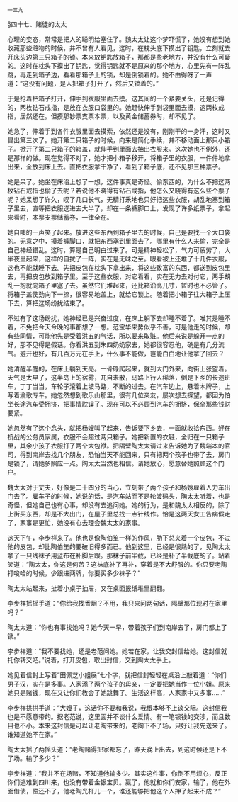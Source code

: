     一三九 

   §四十七、赌徒的太太

   心理的变态，常常是把人的聪明给塞住了。魏太太让这个梦吓慌了，她没有想到她收藏那些赃物的时候，并不曾有人看见，这时，在枕头底下摸出了钥匙，立刻就去开床头边第三只箱子的锁。本来放钥匙放箱子，那都是些老地方，并没有什么可疑的。这时在枕头下摸出了钥匙，觉得钥匙就不是原来的那个地方，心里先有一阵乱跳，再走到箱子边，看看那箱子上的锁，却是倒锁着的。她不由得呀了一声道：“这没有问题，是人把箱子打开了，然后又锁着的。”

   于是抢着把箱子打开，伸手到衣服里面去摸。这其间的一个紧要关头，还是记得的，两枚钻石戒指，是放在衣服口袋里的。她赶快伸手到袋里面去摸，这两枚戒指，居然还在。但摸那钞票支票本票，以及黄金储蓄券时，却不见了。

   她急了，伸着手到各件衣服里面去摸索，依然还是没有，刚刚干的一身汗，这时又冒出第三次了。她开第二只箱子的时候，向来是简化手续，并不移动面上那只小箱子。掀开了第二只箱子的箱盖，就伸手到里面去抽出衣服来。这次她也不例外，还是那样的做。现在觉得不对了，她才把小箱子移开，将箱子里的衣服，一件件地拿出来，全放到床上去。直把衣服拿干净了，看到了箱子底，还不见那三种票子。

   她是呆了。她坐在床沿上想了一想，这件事真是奇怪。偷东西的，为什么不把这两枚钻石戒指也偷了去呢？若说他不晓得有钻石戒指，他怎么又晓得有这么些个票子呢？她呆想了许久，叹了几口长气，无精打釆地也只好把这些衣服，胡乱地塞到箱子里去，直等把衣服送进去大半了，却在一条裤脚口上，发现了许多纸票子，拿起来看时，本票支票储蓄券，一律全在。

   她自嗤的一声笑了起来。放进这些东西到箱子里去的时候，自己是要找一个大口袋的。无意之中，摸着裤脚口，就把东西塞到里面去了。哪里有什么人来偷，完全是自己神经错乱。这时，算是自己明白过来了。可是精神轻松了，气力可疲劳了，大半夜里起来，这样的自扰了一阵，实在是无味之至。眼看被上还堆了十几件衣服，这也不能就睡下去。先把皮包在枕头下拿出来，将这些致富的东西，都送到皮包里去，再把皮包放到箱子里。至于这些衣服，对它看看，实在无力去对付它，两手胡乱一抱就向箱子里塞了去。虽然它们堆起来，还比箱沿高几寸，暂时也不必管了。将箱子盖使劲向下一捺，很容易地盖上，就给它锁上。随着把小箱子往大箱子上压下去，算把这场纷扰结束了。

   不过有了这场纷扰，她神经已是兴奋过度，在床上躺下去却睡不着了。唯其是睡不着，不免把今天今晚的事都想了一想。范宝华来势似乎不善，可是他走的时候，却有些同情，可能他先是受着洪五的气话，所以要来取赃。他后来说是躲开一点的好，那不见得是假话。你看洪五到朱四奶奶家去，她都很容忍他，确是有几分流气。避开也好，有几百万元在手上，什么事不能做，岂能白白地让他拿了回去？

   她清醒半醒的，在床上躺到天亮。一骨碌爬起来，就到大门外来，向街上张望着。天气是太早了，这半岛上的宿雾，兀自未散，马路上行人稀落，倒是下乡的长途班车，丁丁当当，车轮子滚着上坡马路，不断的过去。在汽车边上，悬着木牌子，上写着渝歌专车。她忽然想到歌乐山那里，很有几位亲友，屡次想去探望，都因为怕坐长途汽车受拥挤，把事情耽误了。现在可以不必顾到汽车的拥挤，保全那些钱财要紧。

   她忽然有了这个念头，就把杨嫂叫了起来，告诉要下乡去，一面就收拾东西。好在抗战的公务员家属，衣服不会超过两只箱子。她把新置的衣鞋，全归在一只箱子里，其余小孩子衣服打了两个大包袱。把隔壁陶太太请过来告诉她为了魏端本的官司，得到南岸去找几个朋友，恐怕当天不能回来，只有把两个孩子也带了去，房门是锁了，请她多照应一点。陶太太当然也相信。请她放心，愿意替她照顾这个门户。

   魏太太对于丈夫，好像是二十四分的当心，立刻带了两个孩子和杨嫂雇着人力车出门去了。雇车子的时候，她说的话，是汽车站而不是轮渡码头，陶太太听着，也是奇怪，但她自己也有心事，却没有去追问她。她的行为，是和魏太太相反的，除了上街买东西，却是不大出门，在屋子里总找一点针线作。恰是这两天女工告病假走了，家事是更忙，她没有心去理会魏太太的家事。

   这天下午，李步祥来了。他也是像陶伯笙一样的作风，肋下总夹着一个皮包，不过他的皮包，却比陶伯笙的要破旧得多而已。他到这里，已经是很熟的了，见陶太太拿了一只线袜子用蓝布在补脚后跟。那袜子前半截，已经是补了半截底的了。站着笑道：“陶太太，你这是何苦？这袜底补了再补，穿着是不大舒服的。你只要老陶打唆哈的时候，少跟进两牌，你要买多少袜子？”

   陶太太站起来，扯着小桌子抽屉，又在桌面报纸堆里翻翻。

   李步祥摇摇手道：“你给我找香烟？不用，我只来问两句话，隔壁那位现时在家里吗？”

   陶太太道：“你也有事找她吗？她今天一早，带着孩子们到南岸去了，房门都上了锁。”

   李步祥道：“我不要找她，还是老范问她。她若在家，让我交封信给她。这封信就托你转交吧。”说着，打开皮包，取出封信，交到陶太太手上。

   她见着信封上写着“田佩芝小姐展”七个字，就把信封轻轻在桌沿上敲着道：“你们男子汉，实在是多事。人家添了两个孩子的母亲，一定要把她当作一位小姐。原来她只是赌钱，现在又让你们教会了她跳舞了。生活这样高，人家家中又多事……”

   李步祥拱拱手道：“大嫂子，这话你不要和我说，我根本够不上谈交际。这封信我也是不愿意带的。据老范说，这里面并不谈什么爱情。有一笔银钱的交涉，而且数目也不小。本来这封信是可以让老陶带来的，老陶下不了场，只好让我先送来了。谁知道她不在家。”

   陶太太摇了两摇头道：“老陶赌得把家都忘了，昨天晚上出去，到这时候还是下不了场。输了多少？”

   李步祥道：“我并不在场赌，不知道他输多少。其实这件事，你倒不用烦心，反正你们逃难到四川来，也没有带着金银宝贝。赢了，他就和你们安家，输了，他在外面借债，偿还不了，他老陶光杆儿一个，谁还能够把他这个人押了起来不成？”

